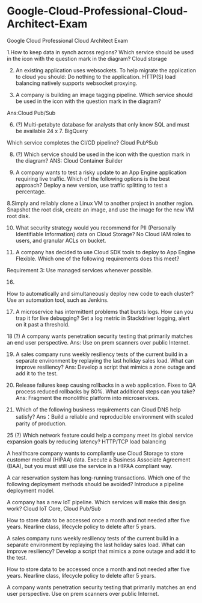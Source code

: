 # Google-Cloud-Professional-Cloud-Architect-Exam
Google Cloud Professional Cloud Architect Exam

1.How to keep data in synch across regions? Which service should be used in the icon with the question mark in the diagram?
Cloud storage


2. An existing application uses websockets. To help migrate the application to cloud you should:
Do nothing to the application. HTTP(S) load balancing natively supports websocket proxying.

3. A company is building an image tagging pipeline. Which service should be used in the icon with the question mark in the diagram?

Ans:Cloud Pub/Sub

6. (?) Multi-petabyte database for analysts that only know SQL and must be available 24 x 7.
BigQuery

Which service completes the CI/CD pipeline?
Cloud PubºSub

8. (?) Which service should be used in the icon with the question mark in the diagram?
ANS: Cloud Container Builder


15. A company wants to test a risky update to an App Engine application requiring live traffic. Which of the following options is the best approach?
Deploy a new version, use traffic splitting to test a percentage.

8.Simply and reliably clone a Linux VM to another project in another region.
Snapshot the root disk, create an image, and use the image for the new VM root disk.

10. What security strategy would you recommend for PII (Personally Identifiable Information) data on Cloud Storage?
No Cloud IAM roles to users, and granular ACLs on bucket.

11. A company has decided to use Cloud SDK tools to deploy to App Engine Flexible. Which one of the following requirements does this meet?

Requirement 3: Use managed services whenever possible.


16. 
How to automatically and simultaneously deploy new code to each cluster?
Use an automation tool, such as Jenkins.


17. A microservice has intermittent problems that bursts logs. How can you trap it for live debugging?
Set a log metric in Stackdriver logging, alert on it past a threshold.

18 (?)
A company wants penetration security testing that primarily matches an end user perspective.
Ans: Use on prem scanners over public Internet.



19. A sales company runs weekly resiliency tests of the current build in a separate environment by replaying the last holiday sales load. What can improve resiliency?
Ans: Develop a script that mimics a zone outage and add it to the test.

20. Release failures keep causing rollbacks in a web application. Fixes to QA process reduced rollbacks by 80%. What additional steps can you take?
Ans: Fragment the monolithic platform into microservices.


12. Which of the following business requirements can Cloud DNS help satisfy?
Ans：Build a reliable and reproducible environment with scaled parity of production.

25 (?) Which network feature could help a company meet its global service expansion goals by reducing latency?
HTTP/TCP load balancing


A healthcare company wants to compliantly use Cloud Storage to store customer medical (HIPAA) data.
Execute a Business Associate Agreement (BAA), but you must still use the service in a HIPAA compliant way.


A car reservation system has long-running transactions. Which one of the following deployment methods should be avoided?
Introduce a pipeline deployment model.


A company has a new IoT pipeline. Which services will make this design work?
Cloud IoT Core, Cloud Pub/Sub

How to store data to be accessed once a month and not needed after five years.
Nearline class, lifecycle policy to delete after 5 years.

A sales company runs weekly resiliency tests of the current build in a separate environment by replaying the last holiday sales load. What can improve resiliency?
Develop a script that mimics a zone outage and add it to the test.


How to store data to be accessed once a month and not needed after five years.
Nearline class, lifecycle policy to delete after 5 years.

A company wants penetration security testing that primarily matches an end user perspective.
Use on prem scanners over public Internet.
